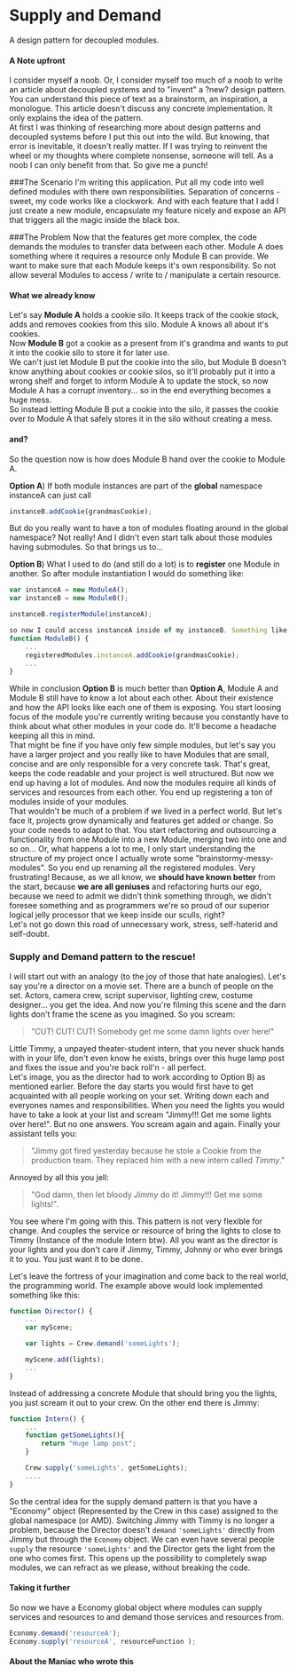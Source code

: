 Supply and Demand
=================

A design pattern for decoupled modules.  


#### A Note upfront
I consider myself a noob. Or, I consider myself too much of a noob to write an article about decoupled systems and to "invent" a ?new? design pattern. You can understand this piece of text as a brainstorm, an inspiration, a monologue. This article doesn't discuss any concrete implementation. It only explains the idea of the pattern.  
At first I was thinking of researching more about design patterns and decoupled systems before I put this out into the wild. But knowing, that error is inevitable, it doesn't really matter. If I was trying to reinvent the wheel or my thoughts where complete nonsense, someone will tell. As a noob I can only benefit from that. So give me a punch!


###The Scenario
I'm writing this application. Put all my code into well defined modules with there own responsibilities. Separation of concerns - sweet, my code works like a clockwork. And with each feature that I add I just create a new module, encapsulate my feature nicely and expose an API that triggers all the magic inside the black box.



###The Problem
Now that the features get more complex, the code demands the modules to transfer data between each other. Module A does something where it requires a resource only Module B can provide. We want to make sure that each Module keeps it's own responsibility. So not allow several Modules to access / write to / manipulate a certain resource.


#### What we already know
Let's say **Module A** holds a cookie silo. It keeps track of the cookie stock, adds and removes cookies from this silo. Module A knows all about it's cookies.  
Now **Module B** got a cookie as a present from it's grandma and wants to put it into the cookie silo to store it for later use.  
We can't just let Module B put the cookie into the silo, but Module B doesn't know anything about cookies or cookie silos, so it'll probably put it into a wrong shelf and forget to inform Module A to update the stock, so now Module A has a corrupt inventory... so in the end everything becomes a huge mess.  
So instead letting Module B put a cookie into the silo, it passes the cookie over to Module A that safely stores it in the silo without creating a mess.


#### and?
So the question now is how does Module B hand over the cookie to Module A.  

**Option A**) If both module instances are part of the __global__ namespace instanceA can just call 
```js
instanceB.addCookie(grandmasCookie);
```
But do you really want to have a ton of modules floating around in the global namespace? Not really! And I didn't even start talk about those modules having submodules. So that brings us to...  
  
**Option B**) What I used to do (and still do a lot) is to __register__ one Module in another. So after module instantiation I would do something like:
```js
var instanceA = new ModuleA();
var instanceB = new ModuleB();

instanceB.registerModule(instanceA);

so now I could access instanceA inside of my instanceB. Something like this:
function ModuleB() {
	...
	registeredModules.instanceA.addCookie(grandmasCookie);
	...
}
```
While in conclusion **Option B** is much better than **Option A**, Module A and Module B still have to know a lot about each other. About  their existence and how the API looks like each one of them is exposing. You start loosing focus of the module you're currently writing because you constantly have to think about what other modules in your code do. It'll become a headache keeping all this in mind.  
That might be fine if you have only few simple modules, but let's say you have a larger project and you really like to have Modules that are small, concise and are only responsible for a very concrete task. That's great, keeps the code readable and your project is well structured. But now we end up having a lot of modules. And now the modules require all kinds of services and resources from each other. You end up registering a ton of modules inside of your modules.  
That wouldn't be much of a problem if we lived in a perfect world. But let's face it, projects grow dynamically and features get added or change. So your code needs to adapt to that. You start refactoring and outsourcing a functionality from one Module into a new Module, merging two into one and so on... Or, what happens a lot to me, I only start understanding the structure of my project once I actually wrote some "brainstormy-messy-modules". So you end up renaming all the registered modules. Very frustrating! Because, as we all know, we __should have known better__ from the start, because __we are all geniuses__ and refactoring hurts our ego, because we need to admit we didn't think something through, we didn't foresee something and as programmers we're so proud of our superior logical jelly processor that we keep inside our sculls, right?  
Let's not go down this road of  unnecessary work, stress, self-haterid and self-doubt.



### Supply and Demand pattern to the rescue!
I will start out with an analogy (to the joy of those that hate analogies). Let's say you're a director on a movie set. There are a bunch of people on the set. Actors, camera crew, script supervisor, lighting crew, costume designer... you get the idea. And now you're filming this scene and the darn lights don't frame the scene as you imagined. So you scream:  

> "CUT! CUT! CUT! Somebody get me some damn lights over here!"  

Little Timmy, a unpayed theater-student intern, that you never shuck hands with in your life, don't even know he exists, brings over this huge lamp post and fixes the issue and you're back roll'n - all perfect.  
Let's image, you as the director had to work according to Option B) as mentioned earlier. Before the day starts you would first have to get acquainted with all people working on your set. Writing down each and everyones names and responsibilities. When you need the lights you would have to take a look at your list and scream "Jimmy!!! Get me some lights over here!". But no one answers. You scream again and again. Finally your assistant tells you: 

> "Jimmy got fired yesterday because he stole a Cookie from the production team.
>  They replaced him with a new intern called *Timmy*."  

Annoyed by all this you jell:  

> "God damn, then let bloody *Jimmy* do it! 
>  Jimmy!!! Get me some lights!".  

You see where I'm going with this. This pattern is not very flexible for change. And couples the service or resource of bring the lights to close to Timmy (Instance of the module Intern btw). All you want as the director is your lights and you don't care if Jimmy, Timmy, Johnny or who ever brings it to you. You just want it to be done.  

Let's leave the fortress of your imagination and come back to the real world, the programming world. The example above would look implemented something like this:
```js
function Director() {
	...
	var myScene;

	var lights = Crew.demand('someLights');

	myScene.add(lights);
	...
}
```
Instead of addressing a concrete Module that should bring you the lights, you just scream it out to your crew. On the other end there is Jimmy:
```js
function Intern() {
	...
	function getSomeLights(){
		return "Huge lamp post";
	}

	Crew.supply('someLights', getSomeLights);
	....
}
```

So the central idea for the supply demand pattern is that you have a "Economy" object (Represented by the Crew in this case) assigned to the global namespace (or AMD).
Switching Jimmy with Timmy is no longer a problem, because the Director doesn't `demand` `'someLights'` directly from Jimmy but through the `Economy` object. We can even have several people `supply` the resource `'someLights'` and the Director gets the light from the one who comes first. This opens up the possibility to completely swap modules, we can refract as we please, without breaking the code.

#### Taking it further
So now we have a Economy global object where modules can supply services and resources to and demand those services and resources from.
```js
Economy.demand('resourceA');
Economy.supply('resourceA', resourceFunction );
```



#### About the Maniac who wrote this


